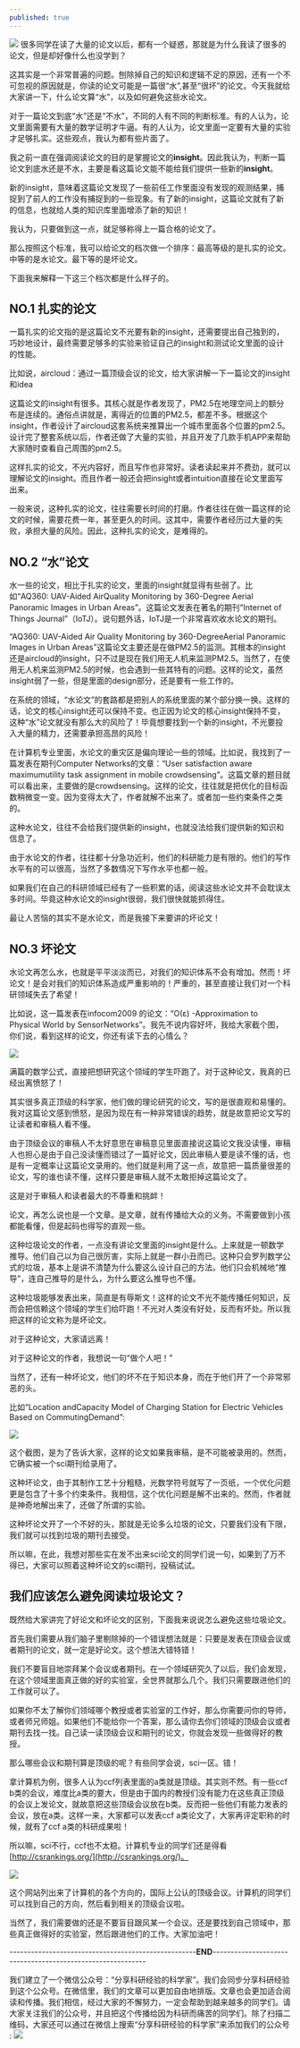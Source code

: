 ```yaml
---
published: true
---
```


![]({{site.baseurl}}/images/19/0.jpg)
很多同学在读了大量的论文以后，都有一个疑惑，那就是为什么我读了很多的论文，但是却好像什么也没学到？

这其实是一个非常普遍的问题。刨除掉自己的知识和逻辑不足的原因，还有一个不可忽视的原因就是，你读的论文可能是一篇很“水”,甚至“很坏”的论文。今天我就给大家讲一下，什么论文算“水”，以及如何避免这些水论文。

对于一篇论文到底“水”还是“不水”，不同的人有不同的判断标准。有的人认为，论文里面需要有大量的数学证明才牛逼。有的人认为，论文里面一定要有大量的实验才足够扎实。这些观点，我认为都有些片面了。

我之前一直在强调阅读论文的目的是掌握论文的**insight**。因此我认为，判断一篇论文到底水还是不水，主要是看这篇论文能不能给我们提供一些新的**insight**。

新的insight，意味着这篇论文发现了一些前任工作里面没有发现的观测结果，捕捉到了前人的工作没有捕捉到的一些现象。有了新的insight，这篇论文就有了新的信息，也就给人类的知识库里面增添了新的知识！

我认为，只要做到这一点，就足够称得上一篇合格的论文了。

那么按照这个标准，我可以给论文的档次做一个排序：最高等级的是扎实的论文。中等的是水论文。最下等的是坏论文。

下面我来解释一下这三个档次都是什么样子的。

## NO.1 扎实的论文

一篇扎实的论文指的是这篇论文不光要有新的insight，还需要提出自己独到的，巧妙地设计，最终需要足够多的实验来验证自己的insight和测试论文里面的设计的性能。

比如说，aircloud：通过一篇顶级会议的论文，给大家讲解一下一篇论文的insight和idea

这篇论文的insight有很多。其核心就是作者发现了，PM2.5在地理空间上的额分布是连续的。通俗点讲就是，离得近的位置的PM2.5，都差不多。根据这个insight，作者设计了aircloud这套系统来推算出一个城市里面各个位置的pm2.5。设计完了整套系统以后，作者还做了大量的实验，并且开发了几款手机APP来帮助大家随时查看自己周围的pm2.5。

这样扎实的论文，不光内容好，而且写作也非常好。读者读起来并不费劲，就可以理解论文的insight。而且作者一般还会把insight或者intuition直接在论文里面写出来。

一般来说，这种扎实的论文，往往需要长时间的打磨。作者往往在做一篇这样的论文的时候，需要花费一年，甚至更久的时间。这其中，需要作者经历过大量的失败，承担大量的风险。因此，这种扎实的论文，是难得的。

## NO.2 “水”论文

水一些的论文，相比于扎实的论文，里面的insight就显得有些弱了。比如“AQ360: UAV-Aided AirQuality Monitoring by 360-Degree Aerial Panoramic Images in Urban Areas”。这篇论文发表在著名的期刊“Internet of Things Journal”（IoTJ）。说句题外话，IoTJ是一个非常喜欢收水论文的期刊。

“AQ360: UAV-Aided Air Quality Monitoring by 360-DegreeAerial Panoramic Images in Urban Areas”这篇论文主要还是在做PM2.5的监测。其根本的insight还是aircloud的insight，只不过是现在我们用无人机来监测PM2.5。当然了，在使用无人机来监测PM2.5的时候，也会遇到一些其特有的问题。这样的论文，虽然insight弱了一些，但是里面的design部分，还是要有一些工作的。

在系统的领域，“水论文”的套路都是把别人的系统里面的某个部分换一换。这样的话，论文的核心insight还可以保持不变。也正因为论文的核心insight保持不变，这种“水”论文就没有那么大的风险了！毕竟想要找到一个新的insight，不光要投入大量的精力，还需要承担高昂的风险！

在计算机专业里面，水论文的重灾区是偏向理论一些的领域。比如说，我找到了一篇发表在期刊Computer Networks的文章：“User satisfaction aware maximumutility task assignment in mobile crowdsensing”。这篇文章的题目就可以看出来，主要做的是crowdsensing。这样的论文，往往就是把优化的目标函数稍微变一变。因为变得太大了，作者就解不出来了。或者加一些约束条件之类的。

这种水论文，往往不会给我们提供新的insight，也就没法给我们提供新的知识和信息了。

由于水论文的作者，往往都十分急功近利，他们的科研能力是有限的。他们的写作水平有的可以很高，当然了多数情况下写作水平也都一般。

如果我们在自己的科研领域已经有了一些积累的话，阅读这些水论文并不会耽误太多时间。毕竟这种水论文的insight很弱，我们很快就能抓得住。

最让人苦恼的其实不是水论文，而是我接下来要讲的坏论文！

## NO.3 坏论文

水论文再怎么水，也就是平平淡淡而已，对我们的知识体系不会有增加。然而！坏论文！是会对我们的知识体系造成严重影响的！严重的，甚至直接让我们对一个科研领域失去了希望！

比如说，这一篇发表在infocom2009 的论文：“O(ε) -Approximation to Physical World by SensorNetworks”。我先不说内容好坏，我给大家截个图，你们说，看到这样的论文，你还有读下去的心情么？

![]({{site.baseurl}}/images/19/1.webp)

满篇的数学公式，直接把想研究这个领域的学生吓跑了。对于这种论文，我真的已经出离愤怒了！

其实很多真正顶级的科学家，他们做的理论研究的论文，写的是很直观和易懂的。我对这篇论文感到愤怒，是因为现在有一种非常错误的趋势，就是故意把论文写的让读者和审稿人看不懂。

由于顶级会议的审稿人不太好意思在审稿意见里面直接说这篇论文我没读懂，审稿人也担心是由于自己没读懂而错过了一篇好论文，因此审稿人要是读不懂的话，也是有一定概率让这篇论文录用的。他们就是利用了这一点，故意把一篇质量很差的论文，写的谁也读不懂，这样只要是审稿人就不太敢拒掉这篇论文了。

这是对于审稿人和读者最大的不尊重和挑衅！


论文，再怎么说也是一个文章。是文章，就有传播给大众的义务。不需要做到小孩都能看懂，但是起码也得写的直观一些。

这种垃圾论文的作者，一点没有讲论文里面的insight是什么。上来就是一顿数学推导。他们自己以为自己很厉害，实际上就是一群小丑而已。这种只会罗列数学公式的垃圾，基本上是讲不清楚为什么要这么设计自己的方法。他们只会机械地“推导”，连自己推导的是什么，为什么要这么推导也不懂。

这种垃圾能够发表出来，简直是有辱斯文！这样的论文不光不能传播任何知识，反而会把信赖这个领域的学生们给吓跑！不光对人类没有好处，反而有坏处。所以我把这样的论文称为是坏论文。

对于这种论文，大家请远离！

对于这种论文的作者，我想说一句“做个人吧！”

当然了，还有一种坏论文，他们的坏不在于知识本身，而在于他们开了一个非常邪恶的头。

比如“Location andCapacity Model of Charging Station for Electric Vehicles Based on CommutingDemand”:

![]({{site.baseurl}}/images/19/2.webp)

这个截图，是为了告诉大家，这样的论文如果我审稿，是不可能被录用的。然而，它确实被一个sci期刊给录用了。

这种坏论文，由于其制作工艺十分粗糙，光数学符号就写了一页纸，一个优化问题更是包含了十多个约束条件。我相信，这个优化问题是解不出来的。然而，作者就是神奇地解出来了，还做了所谓的实验。

这种坏论文开了一个不好的头，那就是无论多么垃圾的论文，只要我们没有下限，我们就可以找到垃圾的期刊去接受。

所以嘛，在此，我想对那些实在发不出来sci论文的同学们说一句，如果到了万不得已，大家可以照着这种坏论文的sci期刊，投稿试试。


## 我们应该怎么避免阅读垃圾论文？


既然给大家讲完了好论文和坏论文的区别，下面我来说说怎么避免这些垃圾论文。

首先我们需要从我们脑子里剔除掉的一个错误想法就是：只要是发表在顶级会议或者期刊的论文，就一定是好论文。这个想法大错特错！

我们不要盲目地崇拜某个会议或者期刊。在一个领域研究久了以后，我们会发现，在这个领域里面真正做的好的实验室，全世界就那么几个。我们只需要跟进他们的工作就可以了。

如果你不太了解你们领域哪个教授或者实验室的工作好，那么你需要问你的导师，或者师兄师姐。如果他们不能给你一个答案，那么请你去你们领域的顶级会议或者期刊去找一找。自己读一读顶级会议和期刊的论文，你就会发现一些做得好的教授。

那么哪些会议和期刊算是顶级的呢？有些同学会说，sci一区。错！

拿计算机为例，很多人认为ccf列表里面的a类就是顶级。其实则不然。有一些ccf b类的会议，难度比a类的要大，但是由于国内的教授们没有能力在这些真正顶级的会议上发论文，就故意把这些顶级会议放在b类。反而把一些他们有能力发表的会议，放在a类。这样一来，大家都可以发表ccf a类论文了，大家再评定职称的时候，就有了ccf a类的科研成果啦！

所以嘛，sci不行，ccf也不太稳。计算机专业的同学们还是得看 [http://csrankings.org/](http://csrankings.org/)。

![]({{site.baseurl}}/images/19/3.webp)

这个网站列出来了计算机的各个方向的，国际上公认的顶级会议。计算机的同学们可以找到自己的方向，然后看到相关的顶级会议啦。

当然了，我们需要做的还是不要盲目跟风某一个会议。还是要找到自己领域中，那些真正做得好的实验室，然后跟进他们的工作。大家加油吧！

----------------------------------------------------**END**-----------------------------------------------------------

我们建立了一个微信公众号：“分享科研经验的科学家”。我们会同步分享科研经验到这个公众号。在微信里，我们的文章可以更加自由地排版。文章也会更加适合阅读和传播。我们相信，经过大家的不懈努力，一定会帮助到越来越多的同学们。请大家关注我们的公众号，并且把这个传播给因为科研而痛苦的同学们。除了扫描二维码，大家还可以通过在微信上搜索“分享科研经验的科学家”来添加我们的公众号 :
![]({{site.baseurl}}/images/33/5.jpg)
